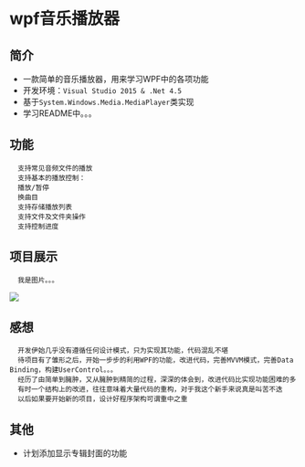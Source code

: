# wpf音乐播放器
## 简介
* 一款简单的音乐播放器，用来学习WPF中的各项功能
* 开发环境：`Visual Studio 2015 & .Net 4.5`
* 基于`System.Windows.Media.MediaPlayer`类实现
* 学习README中。。。

## 功能
      支持常见音频文件的播放
      支持基本的播放控制：
      播放/暂停
      换曲目
      支持存储播放列表
      支持文件及文件夹操作
      支持控制进度
      
## 项目展示
      我是图片。。。
![](/wpf-music-player/GitHubImage/Image1.png)
      
## 感想
      开发伊始几乎没有遵循任何设计模式，只为实现其功能，代码混乱不堪
      待项目有了雏形之后，开始一步步的利用WPF的功能，改进代码，完善MVVM模式，完善Data Binding，构建UserControl。。。
      经历了由简单到臃肿，又从臃肿到精简的过程，深深的体会到，改进代码比实现功能困难的多
      有时一个结构上的改进，往往意味着大量代码的重构，对于我这个新手来说真是叫苦不迭
      以后如果要开始新的项目，设计好程序架构可谓重中之重

## 其他
* 计划添加显示专辑封面的功能

